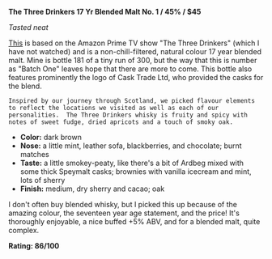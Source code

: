 **The Three Drinkers 17 Yr Blended Malt No. 1 / 45% / $45**

*Tasted neat*

[This](https://www.whiskybase.com/whiskies/whisky/142359/the-three-drinkers-17-year-old) is based on the Amazon Prime TV show "The Three Drinkers" (which I have not watched) and is a non-chill-filtered, natural colour 17 year blended malt.  Mine is bottle 181 of a tiny run of 300, but the way that this is number as "Batch One" leaves hope that there are more to come.  This bottle also features prominently the logo of Cask Trade Ltd, who provided the casks for the blend.

    Inspired by our journey through Scotland, we picked flavour elements to reflect the locations we visited as well as each of our personalities.  The Three Drinkers whisky is fruity and spicy with notes of sweet fudge, dried apricots and a touch of smoky oak.

* **Color:** dark brown
* **Nose:** a little mint, leather sofa, blackberries, and chocolate; burnt matches
* **Taste:** a little smokey-peaty, like there's a bit of Ardbeg mixed with some thick Speymalt casks; brownies with vanilla icecream and mint, lots of sherry
* **Finish:** medium, dry sherry and cacao; oak

I don't often buy blended whisky, but I picked this up because of the amazing colour, the seventeen year age statement, and the price!  It's thoroughly enjoyable, a nice buffed +5% ABV, and for a blended malt, quite complex.

**Rating: 86/100**
